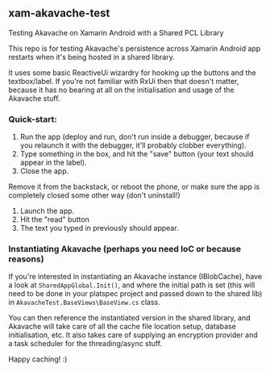 ## xam-akavache-test

Testing Akavache on Xamarin Android with a Shared PCL Library

This repo is for testing Akavache's persistence across Xamarin Android app restarts when it's being hosted in a shared library.

It uses some basic ReactiveUi wizardry for hooking up the buttons and the textbox/label. If you're not familiar with RxUi then that doesn't matter, because it has no bearing at all on the initialisation and usage of the Akavache stuff.

### Quick-start:

1. Run the app (deploy and run, don't run inside a debugger, because if you relaunch it with the debugger, it'll probably clobber everything).
2. Type something in the box, and hit the "save" button (your text should appear in the label).
3. Close the app.

Remove it from the backstack, or reboot the phone, or make sure the app is completely closed some other way (don't uninstall!)

1. Launch the app.
2. Hit the "read" button
3. The text you typed in previously should appear.

### Instantiating Akavache (perhaps you need IoC or because reasons)
If you're interested in instantiating an Akavache instance (IBlobCache), have a look at `SharedAppGlobal.Init()`, and where the initial path is set (this will need to be done in your platspec project and passed down to the shared lib) in `AkavacheTest.BaseViews\BaseView.cs` class.

You can then reference the instantiated version in the shared library, and Akavache will take care of all the cache file location setup, database initialisation, etc. It also takes care of supplying an encryption provider and a task scheduler for the threading/async stuff.

Happy caching! :)
